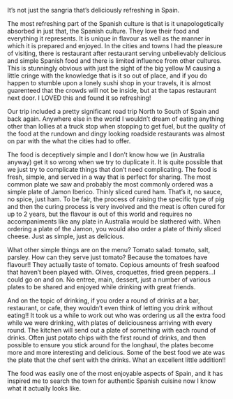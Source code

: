 It’s not just the sangria that’s deliciously refreshing in Spain.


The most refreshing part of the Spanish culture is that is it unapologetically absorbed in just
that, the Spanish culture. They love their food and everything it represents. It is unique in flavour
as well as the manner in which it is prepared and enjoyed. In the cities and towns I had the
pleasure of visiting, there is restaurant after restaurant serving unbelievably delicious and
simple Spanish food and there is limited influence from other cultures.  This is stunningly
obvious with just the sight of the big yellow M causing a little cringe with the knowledge that is it
so out of place, and if you do happen to stumble upon a lonely sushi shop in your travels, it is
almost guarenteed that the crowds will not be inside, but at the tapas restaurant next door. I
LOVED this and found it so refreshing!


Our trip included a pretty significant road trip North to South of Spain and back again. Anywhere
else in the world I wouldn’t dream of eating anything other than lollies at a truck stop when
stopping to get fuel, but the quality of the food at the rundown and dingy looking roadside
restaurants was almost on par with the what the cities had to offer.


The food is deceptively simple and I don’t know how we (in Australia anyway) get it so wrong
when we try to duplicate it. It is quite possible that we just try to complicate things that don’t
need complicating. The food is fresh, simple, and served in a way that is perfect for sharing. The
most common plate we saw and probably the most commonly ordered was a simple plate of
Jamon Iberico. Thinly sliced cured ham. That’s it, no sauce, no spice, just ham. To be fair, the
process of raising the specific type of pig and then the curing process is very involved and the
meat is often cured for up to 2 years, but the flavour is out of this world and requires no
accompaniments like any plate in Australia would be slathered with. When ordering a plate of
the Jamon, you would also order a plate of thinly sliced cheese. Just as simple, just as
delicious.


What other simple things are on the menu? Tomato salad: tomato, salt, parsley. How can they
serve just tomato? Because the tomatoes have flavour!! They actually taste of tomato. Copious
amounts of fresh seafood that haven’t been played with. Olives, croquettes, fried green
peppers...I could go on and on. No entree, main, dessert, just a number of various plates to be
shared and enjoyed while drinking with great friends.


And on the topic of drinking, if you order a round of drinks at a bar, restaurant, or cafe, they
wouldn’t even think of letting you drink without eating!! It took us a while to work out who was
ordering us all the extra food while we were drinking, with plates of deliciousness arriving with
every round. The kitchen will send out a plate of something with each round of drinks. Often just
potato chips with the first round of drinks, and then possible to ensure you stick around for the
long­haul, the plates become more and more interesting and delicious. Some of the best food
we ate was the plate that the chef sent with the drinks. What an excellent little addition!!


The food was easily one of the most enjoyable aspects of Spain, and it has inspired me to
search the town for authentic Spanish cuisine now I know what it actually looks like.
